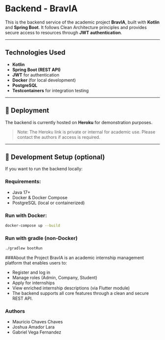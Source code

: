 # Backend - BravIA

This is the backend service of the academic project **BravIA**, built with **Kotlin** and **Spring Boot**. It follows Clean Architecture principles and provides secure access to resources through **JWT authentication**.

---

## Technologies Used

- **Kotlin**
- **Spring Boot (REST API)**
- **JWT** for authentication
- **Docker** (for local development)
- **PostgreSQL**
- **Testcontainers** for integration testing

---

## 🚀 Deployment

The backend is currently hosted on **Heroku** for demonstration purposes.

> Note: The Heroku link is private or internal for academic use. Please contact the authors if access is required.

---

## 🧪 Development Setup (optional)

If you want to run the backend locally:

### Requirements:
- Java 17+
- Docker & Docker Compose
- PostgreSQL (local or containerized)

### Run with Docker:
```bash
docker-compose up --build
```
### Run with  gradle (non-Docker)
```bash
./gradlew bootRun
```
###About the Project
BravIA is an academic internship management platform that enables users to:
- Register and log in
- Manage roles (Admin, Company, Student)
- Apply for internships
- View enriched internship descriptions (via Flutter module)
- The backend supports all core features through a clean and secure REST API.


### Authors
- Mauricio Chaves Chaves
- Joshua Amador Lara
- Gabriel Vega Fernandez
